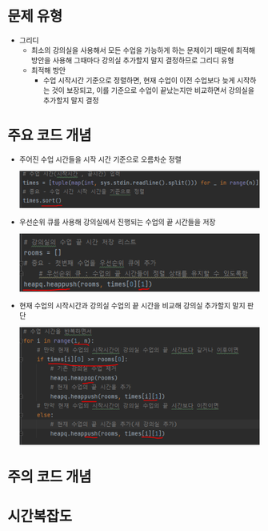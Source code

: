 # 문제 유형 
- 그리디
  - 최소의 강의실을 사용해서 모든 수업을 가능하게 하는 문제이기 때문에 최적해 방안을 사용해 그때마다 강의실 추가할지 말지 결정하므로 그리디 유형
  - 최적해 방안
    - 수업 시작시간 기준으로 정렬하면, 현재 수업이 이전 수업보다 늦게 시작하는 것이 보장되고, 이를 기준으로 수업이 끝났는지만 비교하면서 강의실을 추가할지 말지 결정

# 주요 코드 개념
- 주어진 수업 시간들을 시작 시간 기준으로 오름차순 정렬

  ![img.png](../이미지/강의실배정_1.png)

- 우선순위 큐를 사용해 강의실에서 진행되는 수업의 끝 시간들을 저장

  ![img_1.png](../이미지/강의실배정_2.png)

- 현재 수업의 시작시간과 강의실 수업의 끝 시간을 비교해 강의실 추가할지 말지 판단

  ![img_3.png](../이미지/강의실배정_3.png)

# 주의 코드 개념

# 시간복잡도